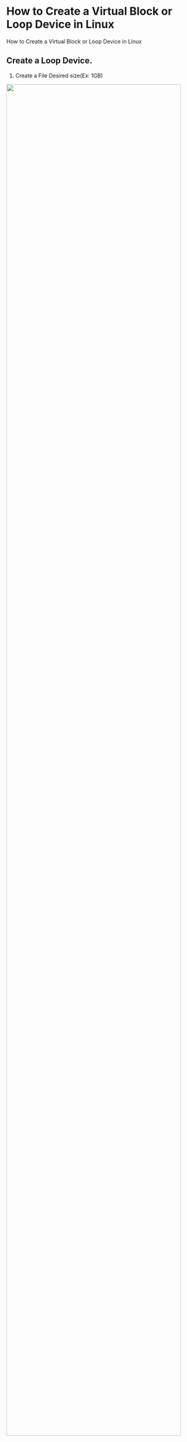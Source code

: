 # How to Create a Virtual Block or Loop Device in Linux
How to Create a Virtual Block or Loop Device in Linux


## Create a Loop Device.

1. Create a File Desired size(Ex: 1GB)
<img width="95%" src="./images/create_file_desired_size.png"/>
</p>

2. verify the size of the recently created block
<img width="95%" src="./images/verify.png"/>
</p> 

3. Create the Loop Device
<img width="95%" src="./images/create_loop_dev.png"/>
</p> 

4. print all the loop devices 
<img width="95%" src="./images/print_all_loopdev.png"/>
</p> 

5. Create a file system to create, store and configure files to that block with ext4 :
<img width="95%" src="./images/file_system_create.png"/>
</p> 


6. Mount the Loop device:
<img width="95%" src="./images/mount_loop_dev.png"/>
</p> 


## Refernces Help me :

- [Tutorial : How to Create a Virtual Block or Loop Device in Linux](https://linuxhandbook.com/create-virtual-block-device/)




